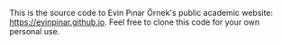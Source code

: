 This is the source code to Evin Pınar Örnek's public academic website: https://evinpinar.github.io. Feel free to clone this code for your own personal use.